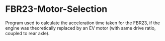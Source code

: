 # FBR23-Motor-Selection
Program used to calculate the acceleration time taken for the FBR23, if the engine was theoretically replaced by an EV motor (with same drive ratio, coupled to rear axle).
